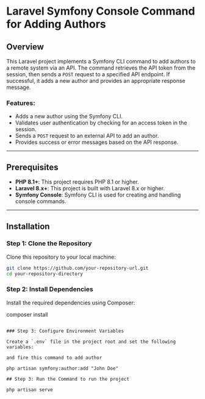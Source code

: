 # Laravel Symfony Console Command for Adding Authors

## Overview

This Laravel project implements a Symfony CLI command to add authors to a remote system via an API. The command retrieves the API token from the session, then sends a `POST` request to a specified API endpoint. If successful, it adds a new author and provides an appropriate response message.

### Features:
- Adds a new author using the Symfony CLI.
- Validates user authentication by checking for an access token in the session.
- Sends a `POST` request to an external API to add an author.
- Provides success or error messages based on the API response.

---

## Prerequisites

- **PHP 8.1+**: This project requires PHP 8.1 or higher.
- **Laravel 8.x+**: This project is built with Laravel 8.x or higher.
- **Symfony Console**: Symfony CLI is used for creating and handling console commands.

---

## Installation

### Step 1: Clone the Repository

Clone this repository to your local machine:

```bash
git clone https://github.com/your-repository-url.git
cd your-repository-directory
```

### Step 2: Install Dependencies

Install the required dependencies using Composer:

composer install
```

### Step 3: Configure Environment Variables

Create a `.env` file in the project root and set the following variables:

and fire this command to add author

php artisan symfony:author:add "John Doe"

## Step 3: Run the Command to run the project

php artisan serve 

